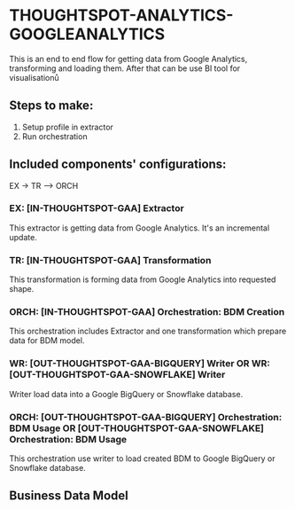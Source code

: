 # THOUGHTSPOT-ANALYTICS-GOOGLEANALYTICS

This is an end to end flow for getting data from Google Analytics, transforming and loading them. After that can be use BI tool for visualisationů

## Steps to make:
1. Setup profile in extractor
2. Run orchestration

## Included components' configurations:
EX -> TR –> ORCH

### EX: [IN-THOUGHTSPOT-GAA] Extractor

This extractor is getting data from Google Analytics. It's an incremental update.

### TR: [IN-THOUGHTSPOT-GAA] Transformation

This transformation is forming data from Google Analytics into requested shape.

### ORCH: [IN-THOUGHTSPOT-GAA] Orchestration: BDM Creation

This orchestration includes Extractor and one transformation which prepare data for BDM model.

### WR: [OUT-THOUGHTSPOT-GAA-BIGQUERY] Writer OR WR: [OUT-THOUGHTSPOT-GAA-SNOWFLAKE] Writer

Writer load data into a Google BigQuery or Snowflake database.

### ORCH: [OUT-THOUGHTSPOT-GAA-BIGQUERY] Orchestration: BDM Usage OR [OUT-THOUGHTSPOT-GAA-SNOWFLAKE] Orchestration: BDM Usage

This orchestration use writer to load created BDM to Google BigQuery or Snowflake database.

## Business Data Model


